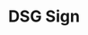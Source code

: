 ---
pid: lla53
title: DSG Sign
location_transcription: time [ ]
coordinates: "[-73.986831317873, 40.754371448499]"
zipcode: '19121'
gen_neighborhood: North Philadelphia
neighborhood: Brewerytown
outside_phl: 
age: '16'
age_range: 13-19
instagram: 
image_file_name: lla_53.jpg
proposal_transcription: To promote my group of DSG because we really the best out
  here DSG 4 life
topic: Music,Pop Culture,Youth
topic_summary: 0, 0, 0
type: Other No Form
keywords_other: DSG, Rap, Hip Hop
credit: Jabril Matthews
image_labels: 
twitter: 
facebook: 
permalink: "/monuments/lla53/"
layout: item-page
---